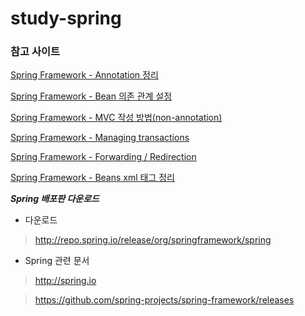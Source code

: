 # study-spring

### 참고 사이트

[Spring Framework - Annotation 정리](http://noritersand.tistory.com/156)

[Spring Framework - Bean 의존 관계 설정](http://noritersand.tistory.com/153)

[Spring Framework - MVC 작성 방법(non-annotation)](http://noritersand.tistory.com/138)

[Spring Framework - Managing transactions](http://noritersand.tistory.com/198)

[Spring Framework - Forwarding / Redirection](http://noritersand.tistory.com/154)

[Spring Framework - Beans xml 태그 정리](http://noritersand.tistory.com/152)

***Spring 배포판 다운로드***

- 다운로드

> http://repo.spring.io/release/org/springframework/spring

- Spring 관련 문서

> http://spring.io

> https://github.com/spring-projects/spring-framework/releases
